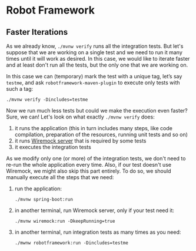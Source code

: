 # Robot Framework

## Faster Iterations

As we already know, `./mvnw verify` runs all the integration tests. But let's
suppose that we are working on a single test and we need to run it many times
until it will work as desired. In this case, we would like to iterate faster
and at least don't run all the tests, but the only one that we are working on.

In this case we can (temporary) mark the test with a unique tag, let’s say
`testme`, and ask `robotframework-maven-plugin` to execute only tests with such
a tag:
```console
./mvnw verify -Dincludes=testme
```

Now we run much less tests but could we make the execution even faster? Sure,
we can! Let's look on what exactly `./mvnw verify` does:
1) it runs the application (this in turn includes many steps, like code
   compilation, preparation of the resources, running unit tests and so on)
2) it runs [Wiremock server](wiremock.md) that is required by some tests
3) it executes the integration tests

As we modify only one (or more) of the integration tests, we don't need to
re-run the whole application every time. Also, if our test doesn't use
Wiremock, we might also skip this part entirely. To do so, we should manually
execute all the steps that we need:

1) run the application:
   ```console
   ./mvnw spring-boot:run
   ```
2) in another terminal, run Wiremock server, only if your test need it:
   ```console
   ./mvnw wiremock:run -DkeepRunning=true
   ```
3) in another terminal, run integration tests as many times as you need:
   ```console
   ./mwnw robotframework:run -Dincludes=testme
   ```

